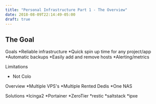 ```yaml
---
title: "Personal Infrastructure Part 1 - The Overview"
date: 2018-08-09T22:14:49-05:00
draft: true
---
```


## The Goal

Goals
*Reliable infrastructure
*Quick spin up time for any project/app
*Automatic backups
*Easily add and remove hosts
*Alerting/metrics

Limitations
* Not Colo


Overview
*Multiple VPS's
*Multiple Rented Dedis
*One NAS


Solutions
*Icinga2
*Portainer
*ZeroTier
*restic
*saltstack
*ipxe